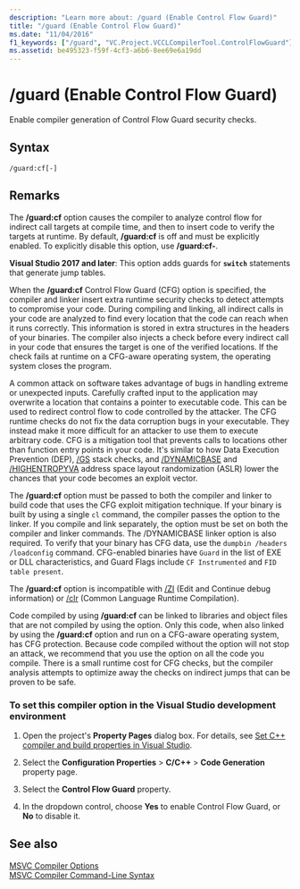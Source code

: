 ```yaml
---
description: "Learn more about: /guard (Enable Control Flow Guard)"
title: "/guard (Enable Control Flow Guard)"
ms.date: "11/04/2016"
f1_keywords: ["/guard", "VC.Project.VCCLCompilerTool.ControlFlowGuard"]
ms.assetid: be495323-f59f-4cf3-a6b6-8ee69e6a19dd
---
```

# /guard (Enable Control Flow Guard)

Enable compiler generation of Control Flow Guard security checks.

## Syntax

```
/guard:cf[-]
```

## Remarks

The **/guard:cf** option causes the compiler to analyze control flow for indirect call targets at compile time, and then to insert code to verify the targets at runtime. By default, **/guard:cf** is off and must be explicitly enabled. To explicitly disable this option, use **/guard:cf-**.

**Visual Studio 2017 and later**: This option adds guards for **`switch`** statements that generate jump tables.

When the **/guard:cf** Control Flow Guard (CFG) option is specified, the compiler and linker insert extra runtime security checks to detect attempts to compromise your code. During compiling and linking, all indirect calls in your code are analyzed to find every location that the code can reach when it runs correctly. This information is stored in extra structures in the headers of your binaries. The compiler also injects a check before every indirect call in your code that ensures the target is one of the verified locations. If the check fails at runtime on a CFG-aware operating system, the operating system closes the program.

A common attack on software takes advantage of bugs in handling extreme or unexpected inputs. Carefully crafted input to the application may overwrite a location that contains a pointer to executable code. This can be used to redirect control flow to code controlled by the attacker. The CFG runtime checks do not fix the data corruption bugs in your executable. They instead make it more difficult for an attacker to use them to execute arbitrary code. CFG is a mitigation tool that prevents calls to locations other than function entry points in your code. It's similar to how Data Execution Prevention (DEP),  [/GS](gs-buffer-security-check.md) stack checks, and [/DYNAMICBASE](dynamicbase-use-address-space-layout-randomization.md) and [/HIGHENTROPYVA](highentropyva-support-64-bit-aslr.md) address space layout randomization (ASLR) lower the chances that your code becomes an exploit vector.

The **/guard:cf** option must be passed to both the compiler and linker to build code that uses the CFG exploit mitigation technique. If your binary is built by using a single `cl` command, the compiler passes the option to the linker. If you compile and link separately, the option must be set on both the compiler and linker commands. The /DYNAMICBASE linker option is also required. To verify that your binary has CFG data, use the `dumpbin /headers /loadconfig` command. CFG-enabled binaries have `Guard` in the list of EXE or DLL characteristics, and Guard Flags include `CF Instrumented` and `FID table present`.

The **/guard:cf** option is incompatible with [/ZI](z7-zi-zi-debug-information-format.md) (Edit and Continue debug information) or [/clr](clr-common-language-runtime-compilation.md) (Common Language Runtime Compilation).

Code compiled by using **/guard:cf** can be linked to libraries and object files that are not compiled by using the option. Only this code, when also linked by using the **/guard:cf** option and run on a CFG-aware operating system, has CFG protection. Because code compiled without the option will not stop an attack, we recommend that you use the option on all the code you compile. There is a small runtime cost for CFG checks, but the compiler analysis attempts to optimize away the checks on indirect jumps that can be proven to be safe.

### To set this compiler option in the Visual Studio development environment

1. Open the project's **Property Pages** dialog box. For details, see [Set C++ compiler and build properties in Visual Studio](../working-with-project-properties.md).

1. Select the **Configuration Properties** > **C/C++** > **Code Generation** property page.

1. Select the **Control Flow Guard** property.

1. In the dropdown control, choose **Yes** to enable Control Flow Guard, or **No** to disable it.

## See also

[MSVC Compiler Options](compiler-options.md)<br/>
[MSVC Compiler Command-Line Syntax](compiler-command-line-syntax.md)
